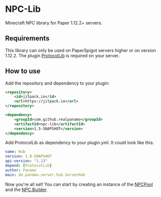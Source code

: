 # NPC-Lib
Minecraft NPC library for Paper 1.12.2+ servers.

## Requirements
This library can only be used on PaperSpigot servers higher or on version 1.12.2. 
The plugin [ProtocolLib](https://www.spigotmc.org/resources/protocollib.1997/) is required on your server.

## How to use
Add the repository and dependency to your plugin:
```xml
<repository>
    <id>jitpack.io</id>
    <url>https://jitpack.io</url>
</repository>

<dependency>
    <groupId>com.github.realpanamo</groupId>
    <artifactId>npc-lib</artifactId>
    <version>1.5-SNAPSHOT</version>
</dependency>
```
Add ProtocolLib as dependency to your plugin.yml. It could look like this:
```yml
name: Hub
version: 1.0-SNAPSHOT
api-version: "1.13"
depend: [ProtocolLib]
author: Panamo
main: de.panamo.server.hub.ServerHub
```
Now you're all set! You can start by creating an instance of the 
[NPCPool](https://github.com/realPanamo/NPC-Lib/blob/master/src/main/java/com/github/realpanamo/npc/NPCPool.java) and the 
[NPC.Builder](https://github.com/realPanamo/NPC-Lib/blob/master/src/main/java/com/github/realpanamo/npc/NPC.java).
